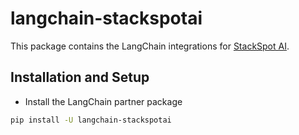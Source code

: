 # langchain-stackspotai

This package contains the LangChain integrations for [StackSpot AI](https://www.stackspot.com/pt/stackspot-ai-pt).

## Installation and Setup

- Install the LangChain partner package

```bash
pip install -U langchain-stackspotai
```
